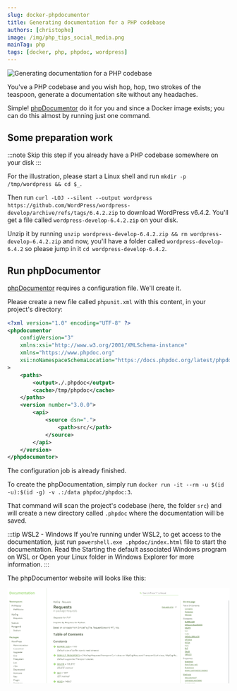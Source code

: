 ```yaml
---
slug: docker-phpdocumentor
title: Generating documentation for a PHP codebase
authors: [christophe]
image: /img/php_tips_social_media.png
mainTag: php
tags: [docker, php, phpdoc, wordpress]
---
```

![Generating documentation for a PHP codebase](/img/php_tips_banner.jpg)

You've a PHP codebase and you wish hop, hop, two strokes of the teaspoon, generate a documentation site without any headaches.

Simple! [phpDocumentor](https://docs.phpdoc.org/) do it for you and since a Docker image exists; you can do this almost by running just one command.

<!-- truncate -->

## Some preparation work

:::note Skip this step if you already have a PHP codebase somewhere on your disk
:::

For the illustration, please start a Linux shell and run `mkdir -p /tmp/wordpress && cd $_`.

Then run `curl -LOJ --silent --output wordpress https://github.com/WordPress/wordpress-develop/archive/refs/tags/6.4.2.zip` to download WordPress v6.4.2.  You'll get a file called `wordpress-develop-6.4.2.zip` on your disk.

Unzip it by running `unzip wordpress-develop-6.4.2.zip && rm wordpress-develop-6.4.2.zip` and now, you'll have a folder called `wordpress-develop-6.4.2` so please jump in it `cd wordpress-develop-6.4.2`.

## Run phpDocumentor

[phpDocumentor](https://docs.phpdoc.org/) requires a configuration file. We'll create it.

Please create a new file called `phpunit.xml` with this content, in your project's directory:

<Snippet filename="phpunit.xml">

```xml
<?xml version="1.0" encoding="UTF-8" ?>
<phpdocumentor
    configVersion="3"
    xmlns:xsi="http://www.w3.org/2001/XMLSchema-instance"
    xmlns="https://www.phpdoc.org"
    xsi:noNamespaceSchemaLocation="https://docs.phpdoc.org/latest/phpdoc.xsd"
>
    <paths>
        <output>./.phpdoc</output>
        <cache>/tmp/phpdoc</cache>
    </paths>
    <version number="3.0.0">
        <api>
            <source dsn=".">
                <path>src/</path>
            </source>
        </api>
    </version>
</phpdocumentor>
```

</Snippet>

The configuration job is already finished.

To create the phpDocumentation, simply run `docker run -it --rm -u $(id -u):$(id -g) -v .:/data phpdoc/phpdoc:3`.

That command will scan the project's codebase (here, the folder `src`) and will create a new directory called `.phpdoc` where the documentation will be saved.

:::tip WSL2 - Windows
If you're running under WSL2, to get access to the documentation, just run `powershell.exe .phpdoc/index.html` file to start the documentation. Read the <Link to="/blog/wsl-powershell">Starting the default associated Windows program on WSL</Link> or <Link to="/blog/wsl-windows-explorer">Open your Linux folder in Windows Explorer</Link> for more information.
:::

The phpDocumentor website will looks like this:

![WordPress 6.4.2 PHP documentation](./images/wordpress_phpdoc.png)
